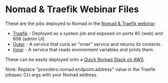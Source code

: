 # Nomad & Traefik Webinar Files

These are the jobs deployed to Nomad in the [Nomad & Traefik webinar](https://info.traefik.io/webinar-traefik-nomad-provider):
* [Traefik](./traefik.nomad) - Deployed as a system job and exposed on ports 80 (web) and 808 (admin UI).
* [Outer](./outer.nomad) - A service that curls an "inner" service and returns its contents.
* [Inner](./inner.nomad) - A service that reads environment variables and prints them.

These can be easily deployed onto a [Quick Nomad Stack on AWS](https://github.com/mikenomitch/quick-nomad-stack).

Note: Replace "providers.nomad.endpoint.address" value in the Traefik jobspec CLI args with your Nomad address.